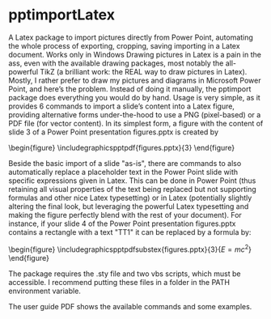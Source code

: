 # pptimportLatex
A Latex package to import pictures directly from Power Point, automating the whole process of exporting, cropping, saving importing in a Latex document.
Works only in Windows
Drawing pictures in Latex is a pain in the ass, even with the available drawing packages, most notably the all-powerful TikZ (a brilliant work: the REAL way to draw pictures in Latex). Mostly, I rather prefer to draw my pictures and diagrams in Microsoft Power Point, and here’s the problem.
Instead of doing it manually, the pptimport package does everything you would do by hand.
Usage is very simple, as it provides 6 commands to import a slide’s content into a Latex figure, providing alternative forms under-the-hood to use a PNG (pixel-based) or a PDF file (for vector content). 
In its simplest form, a figure with
the content of slide 3 of a Power Point presentation figures.pptx is created by

\begin{figure}
\includegraphicspptpdf{figures.pptx}{3}
\end{figure}

Beside the basic import of a slide "as-is", there are commands to also automatically replace a placeholder text in the Power Point slide with specific expressions given in Latex.
This can be done in Power Point (thus retaining all visual properties of the text being replaced but not supporting formulas and other nice Latex typesetting) or in Latex (potentially slightly altering the final look, but leveraging the powerful Latex typesetting and making the figure perfectly blend with the rest of your document).
For instance, if your slide 4 of the Power Point presentation figures.pptx contains a rectangle with a text "TT1" it can be replaced by a formula by:

\begin{figure}
\includegraphicspptpdfsubstex{figures.pptx}{3}{$E=mc^2$}
\end{figure}

The package requires the .sty file and two vbs scripts, which must be accessible.
I recommend putting these files in a folder in the PATH environment variable.

The user guide PDF shows the available commands and some examples.

